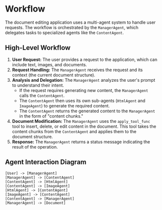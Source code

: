 # Workflow

The document editing application uses a multi-agent system to handle user requests. The workflow is orchestrated by the `ManagerAgent`, which delegates tasks to specialized agents like the `ContentAgent`.

## High-Level Workflow

1.  **User Request:** The user provides a request to the application, which can include text, images, and documents.
2.  **Request Handling:** The `ManagerAgent` receives the request and its context (the current document structure).
3.  **Analysis and Delegation:** The `ManagerAgent` analyzes the user's prompt to understand their intent.
    -   If the request requires generating new content, the `ManagerAgent` calls the `ContentAgent`.
    -   The `ContentAgent` then uses its own sub-agents (`HtmlAgent` and `ImageAgent`) to generate the required content.
    -   The `ContentAgent` returns the generated content to the `ManagerAgent` in the form of "content chunks."
4.  **Document Modification:** The `ManagerAgent` uses the `apply_tool_func` tool to insert, delete, or edit content in the document. This tool takes the content chunks from the `ContentAgent` and applies them to the document structure.
5.  **Response:** The `ManagerAgent` returns a status message indicating the result of the operation.

## Agent Interaction Diagram

```
[User] -> [ManagerAgent]
[ManagerAgent] -> [ContentAgent]
[ContentAgent] -> [HtmlAgent]
[ContentAgent] -> [ImageAgent]
[HtmlAgent] -> [ContentAgent]
[ImageAgent] -> [ContentAgent]
[ContentAgent] -> [ManagerAgent]
[ManagerAgent] -> [Document]
```
